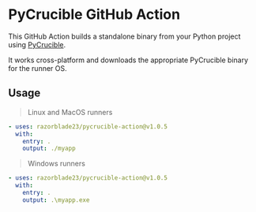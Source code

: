 # PyCrucible GitHub Action

This GitHub Action builds a standalone binary from your Python project using [PyCrucible](https://github.com/razorblade23/PyCrucible). 

It works cross-platform and downloads the appropriate PyCrucible binary for the runner OS.

## Usage

> Linux and MacOS runners
```yaml
- uses: razorblade23/pycrucible-action@v1.0.5
  with:
    entry: .
    output: ./myapp
```

> Windows runners
```yaml
- uses: razorblade23/pycrucible-action@v1.0.5
  with:
    entry: .
    output: .\myapp.exe
```
